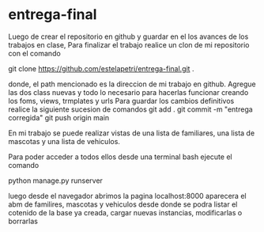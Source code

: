 # entrega-final
Luego de crear el repositorio en github y guardar en el los avances de los trabajos en clase,
Para finalizar el trabajo realice un clon de mi repositorio con el comando

git clone https://github.com/estelapetri/entrega-final.git .

donde, el path mencionado es la direccion de mi trabajo en github.
Agregue las dos class nuevas y todo lo necesario para hacerlas funcionar creando los foms, views, trmplates y urls
Para guardar los cambios definitivos realice la siguiente sucesion de comandos
git add .
git commit -m "entrega corregida"
git push origin main

En mi trabajo se puede realizar vistas de una lista de familiares, una lista de mascotas y una lista de vehiculos.

Para poder acceder a todos ellos desde una terminal bash ejecute el comando

python manage.py runserver

luego desde el navegador abrimos la pagina 
localhost:8000
aparecera el abm de familires, mascotas y vehiculos desde donde se podra listar el cotenido de la base ya creada,
cargar nuevas instancias, modificarlas o borrarlas

